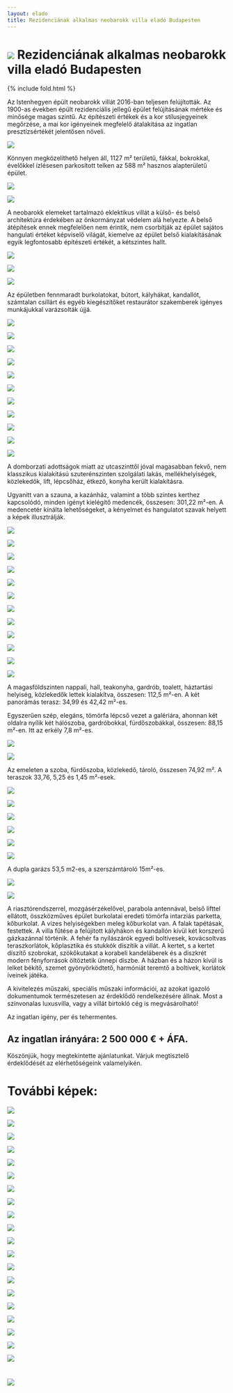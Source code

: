 ```yaml
---
layout: elado
title: Rezidenciának alkalmas neobarokk villa eladó Budapesten
---
```


# ![](https://i.imgur.com/ooCEWTg.jpg) Rezidenciának alkalmas neobarokk villa eladó Budapesten

{% include fold.html %}

Az Istenhegyen épült neobarokk villát 2016-ban teljesen felújították. Az 1900-as években épült rezidenciális jellegű épület felújításának mértéke és minősége magas szintű. Az építészeti értékek és a kor stílusjegyeinek megőrzése, a mai kor igényeinek megfelelő átalakítása az ingatlan presztízsértékét jelentősen növeli. 

![](https://i.imgur.com/YxSxBfH.jpg)

Könnyen megközelíthető helyen áll, 1127 m² területű, fákkal, bokrokkal, évelőkkel ízlésesen parkosított telken az 588 m² hasznos alapterületű épület.

![](https://i.imgur.com/Yumyj82.jpg)

![](https://i.imgur.com/iggyG77.jpg)

A neobarokk elemeket tartalmazó eklektikus villát a külső- és belső architektúra érdekében az önkormányzat védelem alá helyezte. A belső átépítések ennek megfelelően nem érintik, nem csorbítják az épület sajátos hangulati értéket képviselő világát, kiemelve az épület belső kialakításának egyik legfontosabb építészeti értékét, a kétszintes hallt.

![](https://i.imgur.com/ZAGFzTt.jpg)

![](https://i.imgur.com/Mp4m79S.jpg)

![](https://i.imgur.com/lU4cgeK.jpg)

Az épületben fennmaradt burkolatokat, bútort, kályhákat, kandallót, számtalan csillárt és egyéb kiegészítőket restaurátor szakemberek igényes munkájukkal varázsolták újjá.

![](https://i.imgur.com/RImDONG.jpg)

![](https://i.imgur.com/OnjgvOG.jpg)

![](https://i.imgur.com/VRm7gCJ.jpg)

![](https://i.imgur.com/Ocx07wK.jpg)

![](https://i.imgur.com/76aOCgX.jpg)

![](https://i.imgur.com/9EYNCDm.jpg)

![](https://i.imgur.com/pWR4gQj.jpg)

![](https://i.imgur.com/MzOslRw.jpg)

![](https://i.imgur.com/UfbWqim.jpg)

![](https://i.imgur.com/75f57MW.jpg)

![](https://i.imgur.com/jscXAcd.jpg)

A domborzati adottságok miatt az utcaszinttől jóval magasabban fekvő, nem klasszikus kialakítású szuterénszinten szolgálati lakás, mellékhelyiségek, közlekedők, lift, lépcsőház, étkező, konyha került kialakításra.

Ugyanitt van a szauna, a kazánház, valamint a több szintes kerthez kapcsolódó, minden igényt kielégítő medencék, összesen: 301,22 m²-en. A medencetér kínálta lehetőségeket, a kényelmet és hangulatot szavak helyett a képek illusztrálják.

![](https://i.imgur.com/vblI4cU.jpg)

![](https://i.imgur.com/5josbwU.jpg)

![](https://i.imgur.com/MWws77T.jpg)

![](https://i.imgur.com/UvKyklG.jpg)

![](https://i.imgur.com/g5l3ds0.jpg)

![](https://i.imgur.com/tNylXwM.jpg)

![](https://i.imgur.com/mYHRJ6A.jpg)

![](https://i.imgur.com/GOevwDr.jpg)

![](https://i.imgur.com/gv4qbuf.jpg)

![](https://i.imgur.com/ThnXhoF.jpg)

![](https://i.imgur.com/tg1MhkJ.jpg)

![](https://i.imgur.com/CmvtcCT.jpg)

A magasföldszinten nappali, hall, teakonyha, gardrób, toalett, háztartási helyiség, közlekedők lettek kialakítva, összesen: 112,5 m²-en. A két panorámás terasz: 34,99 és 42,42 m²-es.

Egyszerűen szép, elegáns, tömörfa lépcső vezet a galériára, ahonnan két oldalra nyílik két hálószoba, gardróbokkal, fürdőszobákkal, összesen: 88,15 m²-en. Itt az erkély 7,8 m²-es.

![](https://i.imgur.com/SpSZ4kv.jpg)

![](https://i.imgur.com/sAtQAPW.jpg)

Az emeleten a szoba, fürdőszoba, közlekedő, tároló, összesen 74,92 m². A teraszok 33,76, 5,25 és 1,45 m²-esek.

![](https://i.imgur.com/s8hTUbV.jpg)

![](https://i.imgur.com/Dxma0da.jpg)

![](https://i.imgur.com/jHtPowf.jpg)

![](https://i.imgur.com/pjmd8mf.jpg)

![](https://i.imgur.com/4gGqbRX.jpg)

![](https://i.imgur.com/kpHSPTy.jpg)

A dupla garázs 53,5 m2-es, a szerszámtároló 15m²-es.

![](https://i.imgur.com/ThUhO4A.jpg)

![](https://i.imgur.com/mYR9Z6q.jpg)

A riasztórendszerrel, mozgásérzékelővel, parabola antennával, belső lifttel ellátott, összközműves épület burkolatai eredeti tömörfa intarziás parketta, kőburkolat. A vizes helyiségekben meleg kőburkolat van. A falak tapétásak, festettek. A villa fűtése a felújított kályhákon és kandallón kívül két korszerű gázkazánnal történik. A fehér fa nyílászárók egyedi boltívesek, kovácsoltvas teraszkorlátok, kőplasztika és stukkók díszítik a villát. A kertet, s a kertet díszítő szobrokat, szökőkutakat a korabeli kandeláberek és a diszkrét modern fényforrások öltöztetik ünnepi díszbe. A házban és a házon kívül  is lelket békítő, szemet gyönyörködtető, harmóniát teremtő a boltívek, korlátok íveinek játéka.

A kivitelezés műszaki, speciális műszaki információi, az azokat igazoló dokumentumok természetesen az érdeklődő rendelkezésére állnak.
Most a színvonalas luxusvilla, vagy a villát birtokló cég is megvásárolható!

Az ingatlan igény, per és tehermentes. 

## Az ingatlan irányára: 2 500 000 € + ÁFA.

Köszönjük, hogy megtekintette ajánlatunkat. 
Várjuk megtisztelő érdeklődését az elérhetőségeink valamelyikén.


# További képek:

![](https://i.imgur.com/ih6QViv.jpg)

![](https://i.imgur.com/Y87CffR.jpg)

![](https://i.imgur.com/oyHN9v4.jpg)

![](https://i.imgur.com/2cfJoL4.jpg)

![](https://i.imgur.com/xy81Tyw.jpg)

![](https://i.imgur.com/ZWrpTB1.jpg)

![](https://i.imgur.com/KXGQKyu.jpg)

![](https://i.imgur.com/V2LMCmg.jpg)

![](https://i.imgur.com/s58bjtr.jpg)

![](https://i.imgur.com/xDNfkX3.jpg)

![](https://i.imgur.com/SBAdvZM.jpg)

![](https://i.imgur.com/64nJMfj.jpg)

![](https://i.imgur.com/22CFA0J.jpg)

![](https://i.imgur.com/56R2lHh.jpg)

![](https://i.imgur.com/gL1ndmW.jpg)

![](https://i.imgur.com/O6ok9Yv.jpg)

![](https://i.imgur.com/5bnfZxY.jpg)

![](https://i.imgur.com/gVyS3mS.jpg)

![](https://i.imgur.com/Yumyj82.jpg)

![](https://i.imgur.com/mqU9P5h.jpg)

# ![](https://i.imgur.com/ooCEWTg.jpg)

